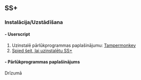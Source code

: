 ## SS+

### Instalācija/Uzstādīšana

#### - Userscript
1. Uzinstalē pārlūkprogrammas paplašinājumu: [Tampermonkey](https://www.tampermonkey.net/)
2. [Spied šeit, lai uzinstalētu SS+](https://ssplus.kristofers.dev/ssplus.user.js)

#### - Pārlūkprogrammas paplašinājums
Drīzumā
